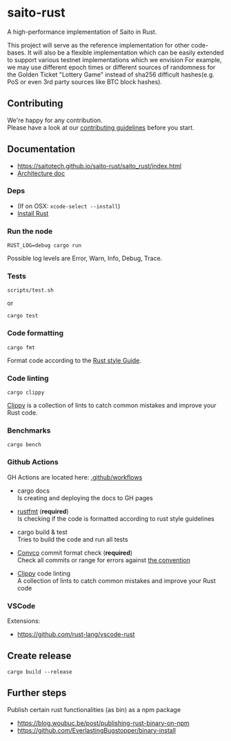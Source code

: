 # saito-rust

A high-performance implementation of Saito in Rust.

This project will serve as the reference implementation for other code-bases. It will also be a flexible implementation which can be easily extended to support various testnet implementations which we envision For example, we may use different epoch times or different sources of randomness for the Golden Ticket "Lottery Game" instead of sha256 difficult hashes(e.g. PoS or even 3rd party sources like BTC block hashes).

## Contributing

We're happy for any contribution.  
Please have a look at our [contributing guidelines](CONTRIBUTING.md) before you start.

## Documentation

- https://saitotech.github.io/saito-rust/saito_rust/index.html
- [Architecture doc](ARCHITECTURE.md)

### Deps

- (If on OSX: `xcode-select --install`)
- [Install Rust](https://www.rust-lang.org/tools/install)

### Run the node

```
RUST_LOG=debug cargo run
```

Possible log levels are Error, Warn, Info, Debug, Trace.

### Tests

```
scripts/test.sh
```

or

```
cargo test
```

### Code formatting

```
cargo fmt
```

Format code according to the [Rust style Guide](https://github.com/rust-dev-tools/fmt-rfcs/blob/master/guide/guide.md).

### Code linting

```
cargo clippy
```

[Clippy](https://github.com/rust-lang/rust-clippy) is a collection of lints to catch common mistakes and improve your Rust code.

### Benchmarks

```
cargo bench
```

### Github Actions

GH Actions are located here: [.github/workflows](.github/workflows)

- cargo docs  
  Is creating and deploying the docs to GH pages

- [rustfmt](https://github.com/rust-lang/rustfmt#checking-style-on-a-ci-server) (**required**)  
  Is checking if the code is formatted according to rust style guidelines

- cargo build & test  
  Tries to build the code and run all tests

- [Convco](https://convco.github.io/check/) commit format check (**required**)  
  Check all commits or range for errors against [the convention](CONTRIBUTING.md#commit-format)

- [Clippy](https://github.com/rust-lang/rust-clippy) code linting  
  A collection of lints to catch common mistakes and improve your Rust code

### VSCode

Extensions:

- https://github.com/rust-lang/vscode-rust

## Create release

```
cargo build --release
```

## Further steps

Publish certain rust functionalities (as bin) as a npm package

- https://blog.woubuc.be/post/publishing-rust-binary-on-npm
- https://github.com/EverlastingBugstopper/binary-install
